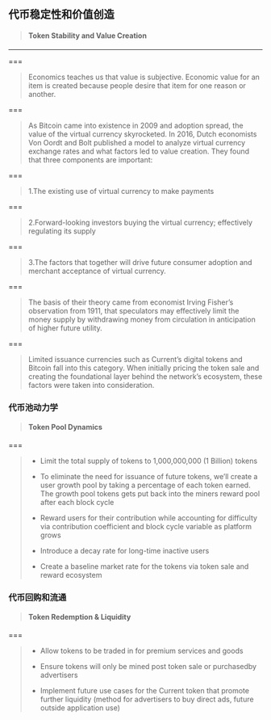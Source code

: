## 代币稳定性和价值创造

> #### Token Stability and Value Creation

---

===

> Economics teaches us that value is subjective. Economic value for an item is created because people desire that item for one reason or another.

===

> As Bitcoin came into existence in 2009 and adoption spread, the value of the virtual currency skyrocketed. In 2016, Dutch economists Von Oordt and Bolt published a model to analyze virtual currency exchange rates and what factors led to value creation. They found that three components are important:

===

> 1.The existing use of virtual currency to make payments

===

> 2.Forward-looking investors buying the virtual currency; effectively regulating its supply

===

> 3.The factors that together will drive future consumer adoption and merchant acceptance of virtual currency.

===

> The basis of their theory came from economist Irving Fisher’s observation from 1911, that speculators may effectively limit the money supply by withdrawing money from circulation in anticipation of higher future utility.

===

> Limited issuance currencies such as Current’s digital tokens and Bitcoin fall into this category. When initially pricing the token sale and creating the foundational layer behind the network’s ecosystem, these factors were taken into consideration.

### 代币池动力学

> #### Token Pool Dynamics

===

> * Limit the total supply of tokens to 1,000,000,000 \(1 Billion\) tokens
>
> * To eliminate the need for issuance of future tokens, we’ll create a user growth pool by taking a percentage of each token earned. The growth pool tokens gets put back into the miners reward pool after each block cycle
>
> * Reward users for their contribution while accounting for difficulty via contribution coefficient and block cycle variable as platform grows
>
> * Introduce a decay rate for long-time inactive users
>
> * Create a baseline market rate for the tokens via token sale and reward ecosystem

### 代币回购和流通

> #### Token Redemption & Liquidity

===

> - Allow tokens to be traded in for premium services and goods
>
> - Ensure tokens will only be mined post token sale or purchasedby advertisers
>
> - Implement future use cases for the Current token that promote further liquidity \(method for advertisers to buy direct ads, future outside application use\)



